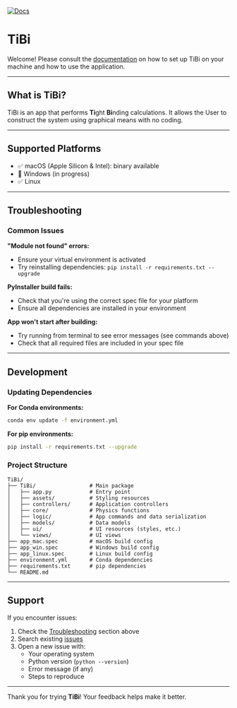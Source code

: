 [![Docs](https://img.shields.io/badge/docs-online-blue)](https://rodinalex.github.io/TiBi/)


# TiBi

Welcome! Please consult the [documentation](https://rodinalex.github.io/TiBi/) on how to set up TiBi on your machine and how to use the application.

---

## What is TiBi?

TiBi is an app that performs **Ti**ght **Bi**nding calculations. It allows the User to construct the system using graphical means with no coding.

---

## Supported Platforms

- ✅ macOS (Apple Silicon & Intel): binary available
- 🚧 Windows (in progress)
- ✅ Linux

---

## Troubleshooting

### Common Issues

**"Module not found" errors:**
- Ensure your virtual environment is activated
- Try reinstalling dependencies: `pip install -r requirements.txt --upgrade`

**PyInstaller build fails:**
- Check that you're using the correct spec file for your platform
- Ensure all dependencies are installed in your environment

**App won't start after building:**
- Try running from terminal to see error messages (see commands above)
- Check that all required files are included in your spec file

---

## Development

### Updating Dependencies

**For Conda environments:**
```bash
conda env update -f environment.yml
```

**For pip environments:**
```bash
pip install -r requirements.txt --upgrade
```

### Project Structure
```
TiBi/
├── TiBi/                 # Main package
│   ├── app.py            # Entry point
│   ├── assets/           # Styling resources
│   ├── controllers/      # Application controllers
│   ├── core/             # Physics functions
│   ├── logic/            # App commands and data serialization
│   ├── models/           # Data models
│   ├── ui/               # UI resources (styles, etc.)
│   └── views/            # UI views
├── app_mac.spec          # macOS build config
├── app_win.spec          # Windows build config
├── app_linux.spec        # Linux build config
├── environment.yml       # Conda dependencies
├── requirements.txt      # pip dependencies
└── README.md
```

---

## Support

If you encounter issues:
1. Check the [Troubleshooting](#troubleshooting) section above
2. Search existing [issues](https://github.com/rodinalex/TiBi/issues)
3. Open a new issue with:
   - Your operating system
   - Python version (`python --version`)
   - Error message (if any)
   - Steps to reproduce

---

Thank you for trying **TiBi**! Your feedback helps make it better.
